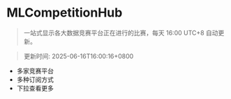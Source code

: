 # MLCompetitionHub

> 一站式显示各大数据竞赛平台正在进行的比赛，每天 16:00 UTC+8 自动更新。
  
> 更新时间: 2025-06-16T16:00:16+0800 

* 多家竞赛平台
* 多种订阅方式
* 下拉查看更多